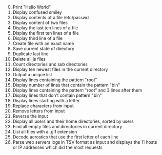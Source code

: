 0. Print "Hello World"
1. Display confused smiley
2. Display contents of a file /etc/passwd
3. Display content of two files
4. Display the last ten lines of a file
5. Display the first ten lines of a file
6. Display third line of a file
7. Create file with an exact name
8. Save current state of directory
9. Duplicate last line
10. Delete all js files
11. Count directories and sub directories
12. Display ten newest files in the current directory
13. Output a unique list 
14. Display lines containing the pattern "root"
15. Display number of lines that contain the pattern "bin"
16. Display lines containing the pattern "root" and 3 lines after them
17. Display lines that don't contain pattern "bin"
18. Display lines starting with a letter
19. Replace characters from input
20. Remove letters from input
21. Reverse the input
22. Display all users and their home directories, sorted by users
100. Find all empty files and directories in current directory
101. List all files with a .gif extension
102. Decode acrostics that use the first letter of each line
103. Parse web servers logs in TSV format as input and displays the 11 hosts or IP addresses which did the most requests

